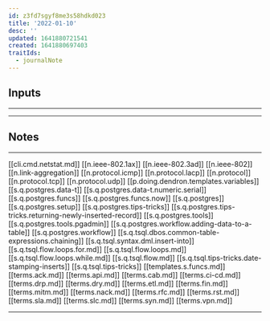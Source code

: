 ```yaml
---
id: z3fd7sgyf8me3s58hdkd023
title: '2022-01-10'
desc: ''
updated: 1641880721541
created: 1641880697403
traitIds:
  - journalNote
---
```




## Inputs

---

---

## Notes

---

[[cli.cmd.netstat.md]]
[[n.ieee-802.1ax]]
[[n.ieee-802.3ad]]
[[n.ieee-802]]
[[n.link-aggregation]]
[[n.protocol.icmp]]
[[n.protocol.lacp]]
[[n.protocol]]
[[n.protocol.tcp]]
[[n.protocol.udp]]
[[p.doing.dendron.templates.variables]]
[[s.q.postgres.data-t]]
[[s.q.postgres.data-t.numeric.serial]]
[[s.q.postgres.funcs]]
[[s.q.postgres.funcs.now]]
[[s.q.postgres]]
[[s.q.postgres.setup]]
[[s.q.postgres.tips-tricks]]
[[s.q.postgres.tips-tricks.returning-newly-inserted-record]]
[[s.q.postgres.tools]]
[[s.q.postgres.tools.pgadmin]]
[[s.q.postgres.workflow.adding-data-to-a-table]]
[[s.q.postgres.workflow]]
[[s.q.tsql.dbos.common-table-expressions.chaining]]
[[s.q.tsql.syntax.dml.insert-into]]
[[s.q.tsql.flow.loops.for.md]]
[[s.q.tsql.flow.loops.md]]
[[s.q.tsql.flow.loops.while.md]]
[[s.q.tsql.flow.md]]
[[s.q.tsql.tips-tricks.date-stamping-inserts]]
[[s.q.tsql.tips-tricks]]
[[templates.s.funcs.md]]
[[terms.ack.md]]
[[terms.api.md]]
[[terms.cab.md]]
[[terms.ci-cd.md]]
[[terms.drp.md]]
[[terms.dry.md]]
[[terms.etl.md]]
[[terms.fin.md]]
[[terms.mitm.md]]
[[terms.nack.md]]
[[terms.rfc.md]]
[[terms.rst.md]]
[[terms.sla.md]]
[[terms.slc.md]]
[[terms.syn.md]]
[[terms.vpn.md]]

---

